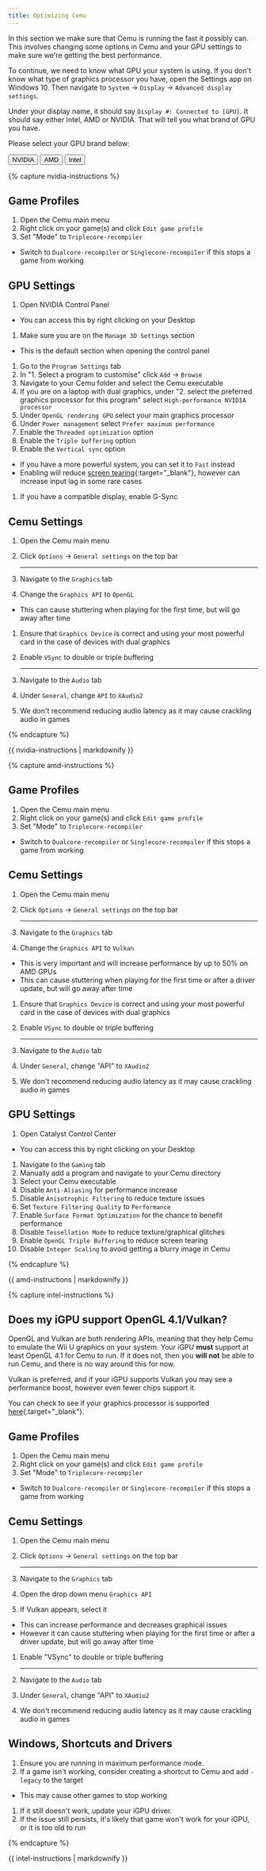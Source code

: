 ```yaml
---
title: Optimizing Cemu
---
```


In this section we make sure that Cemu is running the fast it possibly can. This involves changing some options in Cemu and your GPU settings to make sure we're getting the best performance.

To continue, we need to know what GPU your system is using. If you don't know what type of graphics processor you have, open the Settings app on Windows 10. Then navigate to `System` -> `Display` -> `Advanced display settings`.

Under your display name, it should say `Display #: Connected to [GPU]`. It should say either Intel, AMD or NVIDIA. That will tell you what brand of GPU you have.

Please select your GPU brand below:

<button class="btn btn--large btn--info" id="nvidiabtn" onclick="shownvidia()">NVIDIA</button>
<button class="btn btn--large btn--info" id="amdbtn"    onclick="showamd()"   >AMD</button>
<button class="btn btn--large btn--info" id="intelbtn"  onclick="showintel()" >Intel</button>

{% capture nvidia-instructions %}

## Game Profiles

1. Open the Cemu main menu
1. Right click on your game(s) and click `Edit game profile`
1. Set "Mode" to `Triplecore-recompiler`
  - Switch to `Dualcore-recompiler` or `Singlecore-recompiler` if this stops a game from working

## GPU Settings

1. Open NVIDIA Control Panel
  - You can access this by right clicking on your Desktop
1. Make sure you are on the `Manage 3D Settings` section
  - This is the default section when opening the control panel
1. Go to the `Program Settings` tab
1. In "1. Select a program to customise" click `Add` -> `Browse`
1. Navigate to your Cemu folder and select the Cemu executable
1. If you are on a laptop with dual graphics, under "2. select the preferred graphics processor for this program" select `High-performance NVIDIA processor`
1. Under `OpenGL rendering GPU` select your main graphics processor
1. Under `Power management` select `Prefer maximum performance`
1. Enable the `Threaded optimization` option
1. Enable the `Triple buffering` option
1. Enable the `Vertical sync` option
  - If you have a more powerful system, you can set it to `Fast` instead
  - Enabling will reduce [screen tearing](https://en.wikipedia.org/wiki/Screen_tearing){:target="_blank"}, however can increase input lag in some rare cases
1. If you have a compatible display, enable G-Sync

## Cemu Settings

1. Open the Cemu main menu
1. Click `Options` -> `General settings` on the top bar

    ---

3. Navigate to the `Graphics` tab
1. Change the `Graphics API` to `OpenGL`
  - This can cause stuttering when playing for the first time, but will go away after time
1. Ensure that `Graphics Device` is correct and using your most powerful card in the case of devices with dual graphics
1. Enable `VSync` to double or triple buffering

    ---

7. Navigate to the `Audio` tab
1. Under `General`, change `API` to `XAudio2`
1. We don't recommend reducing audio latency as it may cause crackling audio in games

{% endcapture %}

<div id="nvidiainstr">{{ nvidia-instructions | markdownify }}</div>

{% capture amd-instructions %}

## Game Profiles

1. Open the Cemu main menu
1. Right click on your game(s) and click `Edit game profile`
1. Set "Mode" to `Triplecore-recompiler`
  - Switch to `Dualcore-recompiler` or `Singlecore-recompiler` if this stops a game from working

## Cemu Settings

1. Open the Cemu main menu
1. Click `Options` -> `General settings` on the top bar

    ---

3. Navigate to the `Graphics` tab
1. Change the `Graphics API` to `Vulkan`
  - This is very important and will increase performance by up to 50% on AMD GPUs
  - This can cause stuttering when playing for the first time or after a driver update, but will go away after time
1. Ensure that `Graphics Device` is correct and using your most powerful card in the case of devices with dual graphics
1. Enable `VSync` to double or triple buffering

    ---

7. Navigate to the `Audio` tab
1. Under `General`, change "API" to `XAudio2`
1. We don't recommend reducing audio latency as it may cause crackling audio in games

## GPU Settings

1. Open Catalyst Control Center
  - You can access this by right clicking on your Desktop
1. Navigate to the `Gaming` tab
1. Manually add a program and navigate to your Cemu directory
1. Select your Cemu executable
1. Disable `Anti-Aliasing` for performance increase
1. Disable `Anisotrophic Filtering` to reduce texture issues
1. Set `Texture Filtering Quality` to `Performance`
1. Enable `Surface Format Optimization` for the chance to benefit performance
1. Disable `Tessellation Mode` to reduce texture/graphical glitches
1. Enable `OpenGL Triple Buffering` to reduce screen tearing
1. Disable `Integer Scaling` to avoid getting a blurry image in Cemu

{% endcapture %}

<div id="amdinstr">{{ amd-instructions | markdownify }}</div>

{% capture intel-instructions %}

## Does my iGPU support OpenGL 4.1/Vulkan?

OpenGL and Vulkan are both rendering APIs, meaning that they help Cemu to emulate the Wii U graphics on your system. Your iGPU **must** support at least OpenGL 4.1 for Cemu to run. If it does not, then you **will not** be able to run Cemu, and there is no way around this for now.

Vulkan is preferred, and if your iGPU supports Vulkan you may see a performance boost, however even fewer chips support it.

You can check to see if your graphics processor is supported [here](https://www.intel.com/content/www/us/en/support/articles/000005524/graphics-drivers.html){:target="_blank"}.

## Game Profiles

1. Open the Cemu main menu
1. Right click on your game(s) and click `Edit game profile`
1. Set "Mode" to `Triplecore-recompiler`
  - Switch to `Dualcore-recompiler` or `Singlecore-recompiler` if this stops a game from working

## Cemu Settings

1. Open the Cemu main menu
1. Click `Options` -> `General settings` on the top bar

    ---

3. Navigate to the `Graphics` tab
1. Open the drop down menu `Graphics API`
1. If Vulkan appears, select it
  - This can increase performance and decreases graphical issues
  - However it can cause stuttering when playing for the first time or after a driver update, but will go away after time
1. Enable "VSync" to double or triple buffering

    ---

7. Navigate to the `Audio` tab
1. Under `General`, change "API" to `XAudio2`
1. We don't recommend reducing audio latency as it may cause crackling audio in games

## Windows, Shortcuts and Drivers

1. Ensure you are running in maximum performance mode.
1. If a game isn't working, consider creating a shortcut to Cemu and add `-legacy` to the target
  - This may cause other games to stop working
1. If it still doesn't work, update your iGPU driver.
1. If the issue still persists, it's likely that game won't work for your iGPU, or it is too old to run

{% endcapture %}

<div id="intelinstr">{{ intel-instructions | markdownify }}</div>

<script>
  var nvidia = document.getElementById("nvidiainstr");
  var nvidiabtn = document.getElementById("nvidiabtn");

  var amd = document.getElementById("amdinstr");
  var amdbtn = document.getElementById("amdbtn");

  var intel = document.getElementById("intelinstr");
  var intelbtn = document.getElementById("intelbtn");

  nvidia.style.display = "block";
  amd.style.display = "none";
  intel.style.display = "none";
  nvidiabtn.classList.remove("btn--info");
  nvidiabtn.classList.add("btn--primary");

  function shownvidia() {
    nvidia.style.display = "block";
    amd.style.display = "none";
    intel.style.display = "none";

    nvidiabtn.classList.remove("btn--info");
    amdbtn.classList.remove("btn--primary");
    amdbtn.classList.add("btn--info");
    intelbtn.classList.remove("btn--primary");
    intelbtn.classList.add("btn--info");
    nvidiabtn.classList.add("btn--primary");
  }

  function showamd() {
    nvidia.style.display = "none";
    amd.style.display = "block";
    intel.style.display = "none";

    amdbtn.classList.remove("btn--info");
    nvidiabtn.classList.remove("btn--primary");
    nvidiabtn.classList.add("btn--info");
    intelbtn.classList.remove("btn--primary");
    intelbtn.classList.add("btn--info");
    amdbtn.classList.add("btn--primary");
  }

  function showintel() {
    nvidia.style.display = "none";
    amd.style.display = "none";
    intel.style.display = "block";

    intelbtn.classList.remove("btn--info");
    nvidiabtn.classList.remove("btn--primary");
    nvidiabtn.classList.add("btn--info");
    amdbtn.classList.remove("btn--primary");
    amdbtn.classList.add("btn--info");
    intelbtn.classList.add("btn--primary");
  }
</script>
